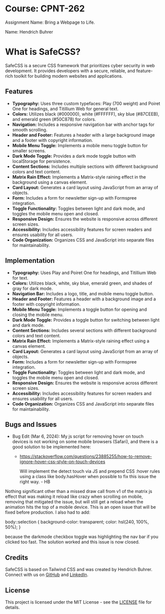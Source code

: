 # Course: CPNT-262

Assignment Name: Bring a Webpage to Life.

Name: Hendrich Buhrer

# What is SafeCSS?

SafeCSS is a secure CSS framework that prioritizes cyber security in web development. It provides developers with a secure, reliable, and feature-rich toolkit for building modern websites and applications.

## Features

- **Typography:** Uses three custom typefaces: Play (700 weight) and Poiret One for headings, and Titillium Web for general text.
- **Colors:** Utilizes black (#000000), white (#FFFFFF), sky blue (#87CEEB), and emerald green (#50C878) for colors.
- **Navigation:** Includes a responsive navigation bar with anchor tags for smooth scrolling.
- **Header and Footer:** Features a header with a large background image and a footer with copyright information.
- **Mobile Menu Toggle:** Implements a mobile menu toggle button for smaller screens.
- **Dark Mode Toggle:** Provides a dark mode toggle button with localStorage for persistence.
- **Content Sections:** Includes multiple sections with different background colors and text content.
- **Matrix Rain Effect:** Implements a Matrix-style raining effect in the background using a canvas element.
- **Card Layout:** Generates a card layout using JavaScript from an array of objects.
- **Form:** Includes a form for newsletter sign-up with Formspree integration.
- **Toggle Functionality:** Toggles between light and dark mode, and toggles the mobile menu open and closed.
- **Responsive Design:** Ensures the website is responsive across different screen sizes.
- **Accessibility:** Includes accessibility features for screen readers and ensures usability for all users.
- **Code Organization:** Organizes CSS and JavaScript into separate files for maintainability.

## Implementation

- **Typography:** Uses Play and Poiret One for headings, and Titillium Web for text.
- **Colors:** Utilizes black, white, sky blue, emerald green, and shades of gray for dark mode.
- **Navigation Bar:** Includes a logo, title, and mobile menu toggle button.
- **Header and Footer:** Features a header with a background image and a footer with copyright information.
- **Mobile Menu Toggle:** Implements a toggle button for opening and closing the mobile menu.
- **Dark Mode Toggle:** Provides a toggle button for switching between light and dark mode.
- **Content Sections:** Includes several sections with different background colors and text content.
- **Matrix Rain Effect:** Implements a Matrix-style raining effect using a canvas element.
- **Card Layout:** Generates a card layout using JavaScript from an array of objects.
- **Form:** Includes a form for newsletter sign-up with Formspree integration.
- **Toggle Functionality:** Toggles between light and dark mode, and toggles the mobile menu open and closed.
- **Responsive Design:** Ensures the website is responsive across different screen sizes.
- **Accessibility:** Includes accessibility features for screen readers and ensures usability for all users.
- **Code Organization:** Organizes CSS and JavaScript into separate files for maintainability.

## Bugs and Issues

- Bug Edit (Mar 6, 2024): My js script for removing hover on touch devices is not working on some mobile browsers (Safari), and there is a good solution to be implemented here:
    - https://stackoverflow.com/questions/23885255/how-to-remove-ignore-hover-css-style-on-touch-devices

      Will implement the detect touch via JS and prepend CSS :hover rules using a class like body.hasHover when possible to fix
      this issue the right way. - HB

Nothing significant other than a missed draw call from v1 of the matrix js effect that was making it reload like crazy when scrolling on mobile, removing that mitigated the issue, but will still get a reload when the animation hits the top of a mobile device. This is an open issue that will be fixed before production. I also had to add:

body::selection {
    background-color: transparent;
    color: hsl(240, 100%, 50%);
  }

because the darkmode checkbox toggle was highlighting the nav bar if you clicked too fast. The solution worked and this issue is now closed.




## Credits

SafeCSS is based on Tailwind CSS and was created by Hendrich Buhrer. Connect with us on [GitHub](https://github.com/safecss) and [LinkedIn](https://www.linkedin.com/in/hendrich-bührer/).

## License

This project is licensed under the MIT License - see the [LICENSE](LICENSE) file for details.
